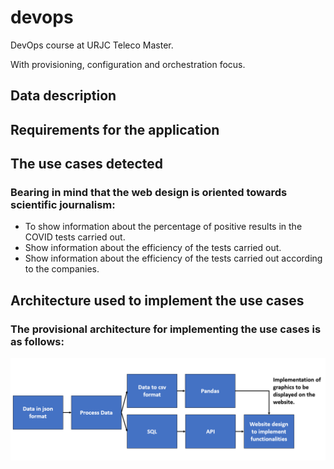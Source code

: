 # devops

DevOps course at URJC Teleco Master.

With provisioning, configuration and orchestration focus.

## Data description 

## Requirements for the application

## The use cases detected 

### Bearing in mind that the web design is oriented towards scientific journalism:
- To show information about the percentage of positive results in the COVID tests carried out.
- Show information about the efficiency of the tests carried out.
- Show information about the efficiency of the tests carried out according to the companies.


## Architecture used to implement the use cases

### The provisional architecture for implementing the use cases is as follows:

![Architecture](/images/architecture.png)
